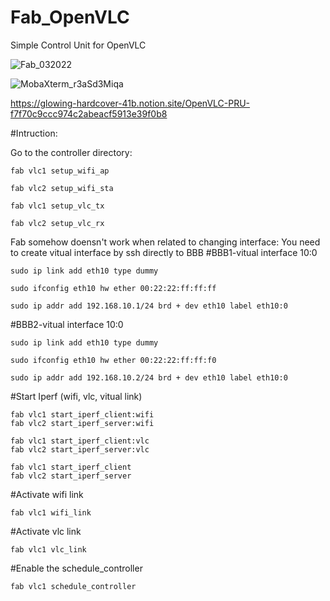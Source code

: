 # Fab_OpenVLC
 Simple Control Unit for OpenVLC
 
 ![Fab_032022](https://user-images.githubusercontent.com/34347264/157910137-6f7f791e-4902-4057-868a-5b31315243ff.png)

![MobaXterm_r3aSd3Miqa](https://user-images.githubusercontent.com/34347264/157898274-9802bb1f-b001-4f71-b3f0-d30647b6240f.png)

https://glowing-hardcover-41b.notion.site/OpenVLC-PRU-f7f70c9ccc974c2abeacf5913e39f0b8

#Intruction:

Go to the controller directory:
    
    fab vlc1 setup_wifi_ap

    fab vlc2 setup_wifi_sta

    fab vlc1 setup_vlc_tx

    fab vlc2 setup_vlc_rx

Fab somehow doensn't work when related to changing interface: You need to create vitual interface by ssh directly to BBB
#BBB1-vitual interface 10:0

    sudo ip link add eth10 type dummy

    sudo ifconfig eth10 hw ether 00:22:22:ff:ff:ff

    sudo ip addr add 192.168.10.1/24 brd + dev eth10 label eth10:0

#BBB2-vitual interface 10:0

    sudo ip link add eth10 type dummy

    sudo ifconfig eth10 hw ether 00:22:22:ff:ff:f0

    sudo ip addr add 192.168.10.2/24 brd + dev eth10 label eth10:0


#Start Iperf (wifi, vlc, vitual link)

    fab vlc1 start_iperf_client:wifi
    fab vlc2 start_iperf_server:wifi

    fab vlc1 start_iperf_client:vlc
    fab vlc2 start_iperf_server:vlc

    fab vlc1 start_iperf_client
    fab vlc2 start_iperf_server

#Activate wifi link
    
    fab vlc1 wifi_link

#Activate vlc link
    
    fab vlc1 vlc_link

#Enable the schedule_controller

    fab vlc1 schedule_controller
